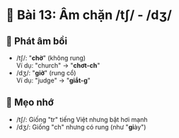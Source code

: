 # 🎯 Bài 13: Âm chặn /tʃ/ - /dʒ/

## 🎤 Phát âm bồi
- /tʃ/: "**chờ**" (không rung)  
  Ví dụ: "church" → "**chơt-ch**"
- /dʒ/: "**giờ**" (rung cổ)  
  Ví dụ: "judge" → "**giắt-g**"

## 🌟 Mẹo nhớ
- /tʃ/: Giống "tr" tiếng Việt nhưng bật hơi mạnh  
- /dʒ/: Giống "ch" nhưng có rung (như "**gi**ày")